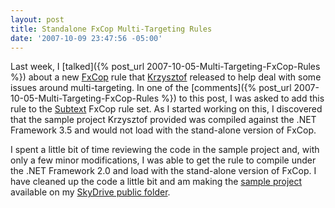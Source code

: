 ```yaml
---
layout: post
title: Standalone FxCop Multi-Targeting Rules
date: '2007-10-09 23:47:56 -05:00'
---
```


Last week, I [talked]({% post_url 2007-10-05-Multi-Targeting-FxCop-Rules %}) about a new [FxCop](http://www.gotdotnet.com/Team/FxCop/) rule that [Krzysztof](http://blogs.msdn.com/kcwalina/archive/2007/10/02/Multi_2D00_TargetingAndFxCop.aspx) released to help deal with some issues around multi-targeting. In one of the [comments]({% post_url 2007-10-05-Multi-Targeting-FxCop-Rules %}) to this post, I was asked to add this rule to the [Subtext](http://subtextproject.com/) FxCop rule set. As I started working on this, I discovered that the sample project Krzysztof provided was compiled against the .NET Framework 3.5 and would not load with the stand-alone version of FxCop.

I spent a little bit of time reviewing the code in the sample project and, with only a few minor modifications, I was able to get the rule to compile under the .NET Framework 2.0 and load with the stand-alone version of FxCop. I have cleaned up the code a little bit and am making the [sample project](http://cid-93d618d639ec9651.skydrive.live.com/self.aspx/Public/MultitargettingRules.zip) available on my [SkyDrive public folder](http://cid-93d618d639ec9651.skydrive.live.com/self.aspx/Public/).
